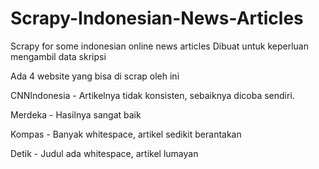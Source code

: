 # Scrapy-Indonesian-News-Articles
Scrapy for some indonesian online news articles
Dibuat untuk keperluan mengambil data skripsi

Ada 4 website yang bisa di scrap oleh ini

CNNIndonesia - Artikelnya tidak konsisten, sebaiknya dicoba sendiri.

Merdeka - Hasilnya sangat baik

Kompas - Banyak whitespace, artikel sedikit berantakan

Detik - Judul ada whitespace, artikel lumayan
